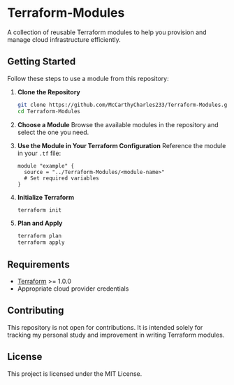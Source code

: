# Terraform-Modules

A collection of reusable Terraform modules to help you provision and manage cloud infrastructure efficiently.

## Getting Started

Follow these steps to use a module from this repository:

1. **Clone the Repository**
    ```sh
    git clone https://github.com/McCarthyCharles233/Terraform-Modules.git
    cd Terraform-Modules
    ```

2. **Choose a Module**
    Browse the available modules in the repository and select the one you need.

3. **Use the Module in Your Terraform Configuration**
    Reference the module in your `.tf` file:
    ```hcl
    module "example" {
      source = "../Terraform-Modules/<module-name>"
      # Set required variables
    }
    ```

4. **Initialize Terraform**
    ```sh
    terraform init
    ```

5. **Plan and Apply**
    ```sh
    terraform plan
    terraform apply
    ```

## Requirements

- [Terraform](https://www.terraform.io/downloads.html) >= 1.0.0
- Appropriate cloud provider credentials

## Contributing

This repository is not open for contributions. It is intended solely for tracking my personal study and improvement in writing Terraform modules.

## License

This project is licensed under the MIT License.